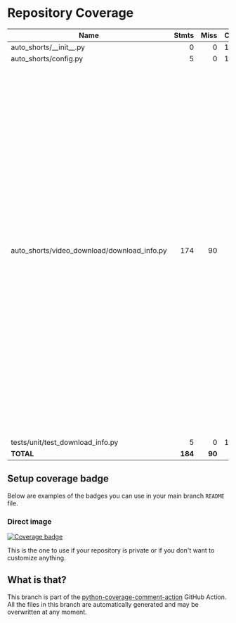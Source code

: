 # Repository Coverage



| Name                                           |    Stmts |     Miss |   Cover |   Missing |
|----------------------------------------------- | -------: | -------: | ------: | --------: |
| auto\_shorts/\_\_init\_\_.py                   |        0 |        0 |    100% |           |
| auto\_shorts/config.py                         |        5 |        0 |    100% |           |
| auto\_shorts/video\_download/download\_info.py |      174 |       90 |     48% |101, 105, 123-130, 134-137, 141-146, 167, 205-230, 264-265, 285-293, 308, 322-333, 345-353, 369-387, 403-406, 416, 445-446, 459-463, 481-487, 507-525, 535, 541, 545, 553-562, 570-575, 589-590 |
| tests/unit/test\_download\_info.py             |        5 |        0 |    100% |           |
|                                      **TOTAL** |  **184** |   **90** | **51%** |           |


## Setup coverage badge

Below are examples of the badges you can use in your main branch `README` file.

### Direct image

[![Coverage badge](https://github.com/kuba1302/auto-shorts/raw/python-coverage-comment-action-data/badge.svg)](https://github.com/kuba1302/auto-shorts/tree/python-coverage-comment-action-data)

This is the one to use if your repository is private or if you don't want to customize anything.



## What is that?

This branch is part of the
[python-coverage-comment-action](https://github.com/marketplace/actions/python-coverage-comment)
GitHub Action. All the files in this branch are automatically generated and may be
overwritten at any moment.